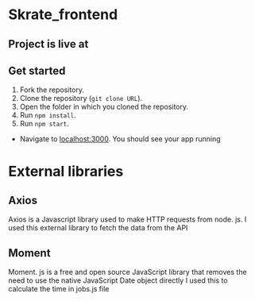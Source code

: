 # Skrate_frontend

 ## Project is live at 

## Get started

1. Fork the repository.
2. Clone the repository (`git clone URL`).
3. Open the folder in which you cloned the repository.
4. Run `npm install`.
5. Run `npm start`.
   
 * Navigate to [localhost:3000](http://localhost:3000). You should see your app running

# External libraries

 ## Axios
  Axios is a Javascript library used to make HTTP requests from node. js. I used this external library to fetch the data from the API
  
 ## Moment
 Moment. js is a free and open source JavaScript library that removes the need to use the native JavaScript Date object directly
 I used this to calculate the time in jobs.js file
